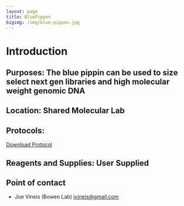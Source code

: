 ```yaml
---
layout: page
title: BluePippen
bigimg: /img/blue-pippen.jpg
---
```

# Introduction

## Purposes: The blue pippin can be used to size select next gen libraries and high molecular weight genomic DNA

## Location: Shared Molecular Lab

## Protocols: 
[Download Protocol](https://raw.githubusercontent.com/NUMSC-CoreFacility/sharedLabSpace/gh-pages/protocols/BluePippin-Operations-Manual-460013-Rev-D.pdf)

## Reagents and Supplies: User Supplied

## Point of contact 
- Joe Vineis (Bowen Lab) jvineis@gmail.com
